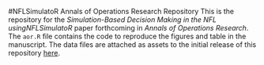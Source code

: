 #NFLSimulatoR Annals of Operations Research Repository
This is the repository for the *Simulation-Based Decision Making in the NFL usingNFLSimulatoR* paper forthcoming in *Annals of Operations Research*. The `aor.R` file contains the code to reproduce the figures and table in the manuscript. The data files are attached as assets to the initial release of this repository [here](https://github.com/williamsbenjamin/nflsimulator_aoor/releases/tag/v0.1). 
